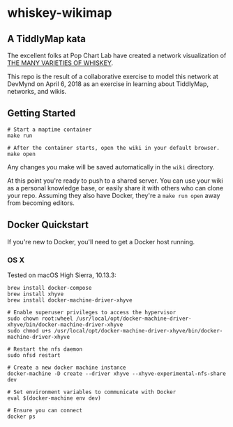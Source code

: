 # whiskey-wikimap
## A TiddlyMap kata

The excellent folks at Pop Chart Lab have created a network visualization of [THE MANY VARIETIES OF WHISKEY](https://www.popchartlab.com/products/the-many-varieties-of-whiskey).

This repo is the result of a collaborative exercise to model this network at DevMynd on April 6, 2018 as an exercise in learning about TiddlyMap, networks, and wikis.


## Getting Started

```
# Start a maptime container
make run

# After the container starts, open the wiki in your default browser.
make open
```

Any changes you make will be saved automatically in the `wiki` directory.

At this point you're ready to push to a shared server. You can use your wiki as a personal knowledge base, or easily share it with others who can clone your repo. Assuming they also have Docker, they're a `make run open` away from becoming editors.

## Docker Quickstart

If you're new to Docker, you'll need to get a Docker host running.

### OS X

Tested on macOS High Sierra, 10.13.3:

    brew install docker-compose
    brew install xhyve
    brew install docker-machine-driver-xhyve

    # Enable superuser privileges to access the hypervisor
    sudo chown root:wheel /usr/local/opt/docker-machine-driver-xhyve/bin/docker-machine-driver-xhyve
    sudo chmod u+s /usr/local/opt/docker-machine-driver-xhyve/bin/docker-machine-driver-xhyve

    # Restart the nfs daemon
    sudo nfsd restart

    # Create a new docker machine instance
    docker-machine -D create --driver xhyve --xhyve-experimental-nfs-share dev

    # Set environment variables to communicate with Docker
    eval $(docker-machine env dev)

    # Ensure you can connect
    docker ps
